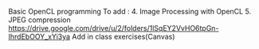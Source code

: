 Basic OpenCL programming
To add :
4. Image Processing with OpenCL
5. JPEG compression
https://drive.google.com/drive/u/2/folders/1lSqEY2VvHO6tpGn-IhrdEbOOY_xYi3ya
Add in class exercises(Canvas)
